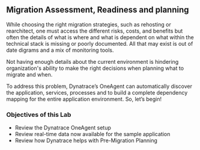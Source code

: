 ## Migration Assessment, Readiness and planning

While choosing the right migration strategies, such as rehosting or rearchitect, one must access the different risks, costs, and benefits but often the details of what is where and what is dependent on what within the technical stack is missing or poorly documented.  All that may exist is out of date digrams and a mix of monitoring tools.

Not having enough details about the current environment is hindering organization's ability to make the right decisions when planning what to migrate and when.

To address this problem, Dynatrace’s OneAgent can automatically discover the application, services, processes and to build a complete dependency mapping for the entire application environment. So, let’s begin!

### Objectives of this Lab

* Review the Dynatrace OneAgent setup
* Review real-time data now available for the sample application
* Review how Dynatrace helps with Pre-Migration Planning
